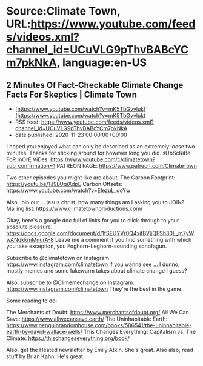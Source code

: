 # Source:Climate Town, URL:https://www.youtube.com/feeds/videos.xml?channel_id=UCuVLG9pThvBABcYCm7pkNkA, language:en-US

## 2 Minutes Of Fact-Checkable Climate Change Facts For Skeptics | Climate Town
 - [https://www.youtube.com/watch?v=mK5TbGvvluk](https://www.youtube.com/watch?v=mK5TbGvvluk)
 - RSS feed: https://www.youtube.com/feeds/videos.xml?channel_id=UCuVLG9pThvBABcYCm7pkNkA
 - date published: 2020-11-23 00:00:00+00:00

I hoped you enjoyed what can only be described as an extremely loose two minutes. Thanks for sticking around for however long you did. 
sUbScRiBe FoR mOrE ViDes: https://www.youtube.com/c/climatetown?sub_confirmation=1
PATREON PAGE: https://www.patreon.com/ClimateTown

Two other episodes you might like are about:
The Carbon Footprint: https://youtu.be/1J9LOqiXdpE
Carbon Offsets: https://www.youtube.com/watch?v=EIezuL_doYw

Also, join our ... jesus christ, how many things am I asking you to JOIN?
Mailing list: https://www.climatetownproductions.com/

Okay, here's a google doc full of links for you to click through to your absolute pleasure. 
https://docs.google.com/document/d/1fSEUYVr0Q4xitBVjjQFSh30L_m7yWwANqkkmMnurA-8
Leave me a comment if you find something with which you take exception, you Foghorn-Leghorn-sounding sonofagun.

Subscribe to @climatetown on Instagram https://www.instagram.com/climatetown if you wanna see ... I dunno, mostly memes and some lukewarm takes about climate change I guess?

Also, subscribe to @Climemechange on Instagram: https://www.instagram.com/climatetown
They're the best in the game.

Some reading to do:

The Merchants of Doubt: https://www.merchantsofdoubt.org/
All We Can Save: https://www.allwecansave.earth/
The Uninhabitable Earth: https://www.penguinrandomhouse.com/books/586541/the-uninhabitable-earth-by-david-wallace-wells/
This Changes Everything: Capitalism vs. The Climate: https://thischangeseverything.org/book/

Also, get the Heated newsletter by Emily Atkin. She's great.
Also also, read stuff by Brian Kahn. He's great.

